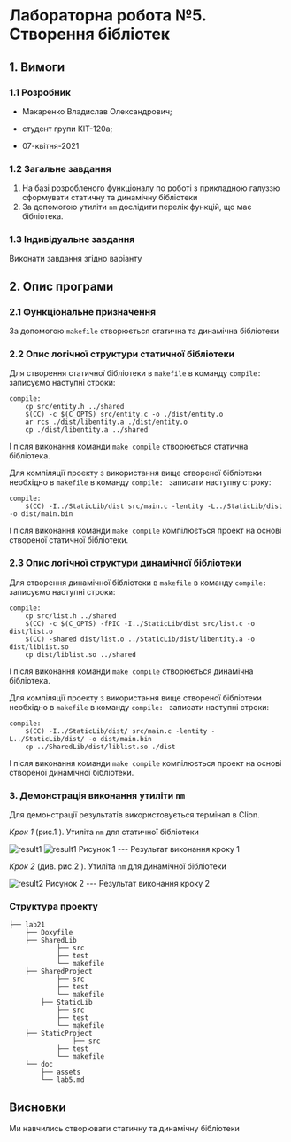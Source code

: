 ﻿
# Лабораторна робота №5. Створення бібліотек

## 1. Вимоги

### 1.1 Розробник

- Макаренко Владислав Олександрович;

- студент групи КІТ-120а;

- 07-квітня-2021

### 1.2 Загальне завдання

1. На базі розробленого функціоналу по роботі з прикладною галуззю сформувати статичну та динамічну бібліотеки
2. За допомогою утиліти ```nm``` дослідити перелік функцій, що має бібліотека. 


### 1.3 Індивідуальне завдання

 Виконати завдання згідно варіанту
 

## 2. Опис програми 

### 2.1 Функціональне призначення

За допомогою ```makefile``` створюється статична та динамічна бібліотеки

### 2.2 Опис логічної структури статичної бібліотеки

Для створення статичної бібліотеки в ``makefile`` в команду ``compile: `` записуємо наступні строки:

```
compile:
	cp src/entity.h ../shared
	$(CC) -c $(C_OPTS) src/entity.c -o ./dist/entity.o
	ar rcs ./dist/libentity.a ./dist/entity.o
	cp ./dist/libentity.a ../shared
```
І після виконання команди ``make compile``  створюється статична бібліотека.

Для компіляції проекту з використання вище створеної бібліотеки необхідно в   ``makefile`` в команду ``compile: `` записати наступну строку:
```
compile:
	$(CC) -I../StaticLib/dist src/main.c -lentity -L../StaticLib/dist -o dist/main.bin
```
І після виконання команди ``make compile``  компілюється проект на основі створеної статичної бібліотеки.


### 2.3 Опис логічної структури динамічної бібліотеки


Для створення динамічної бібліотеки в ``makefile`` в команду ``compile: `` записуємо наступні строки:

```
compile:
	cp src/list.h ../shared
	$(CC) -c $(C_OPTS) -fPIC -I../StaticLib/dist src/list.c -o dist/list.o
	$(CC) -shared dist/list.o ../StaticLib/dist/libentity.a -o dist/liblist.so
	cp dist/liblist.so ../shared
```
І після виконання команди ``make compile``  створюється динамічна бібліотека.

Для компіляції проекту з використання вище створеної бібліотеки необхідно в   ``makefile`` в команду ``compile: `` записати наступні строки:
```
compile:
	$(CC) -I../StaticLib/dist/ src/main.c -lentity -L../StaticLib/dist/ -o dist/main.bin
	cp ../SharedLib/dist/liblist.so ./dist
```
І після виконання команди ``make compile``  компілюється проект на основі створеної динамічної бібліотеки.


### 3. Демонстрація виконання утиліти ``nm``

Для демонстрації результатів використовується термінал в Clion. 

_Крок 1_ (рис.1 ). Утиліта ``nm`` для статичної бібліотеки

![result1](https://github.com/Vlad-Makarenko/Programing-repo/blob/main/lab21/doc/assets/Screenshot_1.png?raw=true)
![result1](https://github.com/Vlad-Makarenko/Programing-repo/blob/main/lab21/doc/assets/Screenshot_2.png?raw=true)
Рисунок 1 --- Результат виконання кроку 1

_Крок 2_ (див. рис.2 ). Утиліта ``nm`` для динамічної бібліотеки

![result2](https://github.com/Vlad-Makarenko/Programing-repo/blob/main/lab21/doc/assets/Screenshot_3.png?raw=true)
Рисунок 2 --- Результат виконання кроку 2


### Структура проекту

	├── lab21
		├── Doxyfile
		├── SharedLib
	    		├── src
	        	├── test
	        	└── makefile
		├── SharedProject
	        	├── src
	        	├── test
	        	└── makefile
        	├── StaticLib
        		├── src
	        	├── test
	        	└── makefile
		├── StaticProject
            		├── src
	        	├── test
	        	└── makefile
		└── doc
		    ├── assets
		    └── lab5.md
## Висновки

Ми навчились створювати статичну та динамічну бібліотеки 

